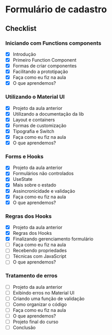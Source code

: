 # Formulário de cadastro

## Checklist

### Iniciando com Functions components

- [x] Introdução
- [x] Primeiro Function Component
- [x] Formas de criar componentes
- [x] Facilitando a prototipação
- [x] Faça como eu fiz na aula
- [x] O que aprendemos?

### Utilizando o Material UI

- [x] Projeto da aula anterior
- [x] Utilizando a documentação da lib
- [x] Layout e containers
- [x] Formas de customização
- [x] Tipografia e Switch
- [x] Faça como eu fiz na aula
- [x] O que aprendemos?

### Forms e Hooks

- [x] Projeto da aula anterior
- [x] Formulários não controlados
- [x] UseState
- [x] Mais sobre o estado
- [x] Assincronicidade e validação
- [x] Faça como eu fiz na aula
- [x] O que aprendemos?

### Regras dos Hooks

- [x] Projeto da aula anterior
- [x] Regras dos Hooks
- [x] Finalizando gerenciamento formulário
- [ ] Faça como eu fiz na aula
- [ ] Recebendo propriedades
- [ ] Técnicas com JavaScript
- [ ] O que aprendemos?

### Tratamento de erros

- [ ] Projeto da aula anterior
- [ ] Exibindo erros no Material UI
- [ ] Criando uma função de validação
- [ ] Como organizar o código
- [ ] Faça como eu fiz na aula
- [ ] O que aprendemos?
- [ ] Projeto final do curso
- [ ] Conclusão
